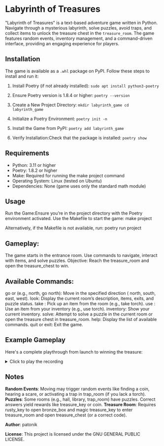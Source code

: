 # Labyrinth of Treasures

"Labyrinth of Treasures" is a text-based adventure game written in Python.
Navigate through a mysterious labyrinth, solve puzzles, avoid traps,
and collect items to unlock the treasure chest in the `treasure_room`.
The game features random events, inventory management, and a command-driven interface,
providing an engaging experience for players.

## Installation

The game is available as a `.whl` package on PyPI.
Follow these steps to install and run it:

1. Install Poetry (if not already installed):
   `sudo apt install python3-poetry`

2. Ensure Poetry version is 1.8.4 or higher:
   `poetry --version`

3. Create a New Project Directory:
   `mkdir labyrinth_game
   cd labyrinth_game`

4. Initialize a Poetry Environment:
   `poetry init -n`

5. Install the Game from PyPI:
   `poetry add labyrinth_game`

6. Verify Installation:Check that the package is installed:
   `poetry show`

## Requirements

* Python: 3.11 or higher
* Poetry: 1.8.2 or higher
* Make: Required for running the make project command
* Operating System: Linux (tested on Ubuntu)
* Dependencies: None (game uses only the standard math module)

## Usage

Run the Game:Ensure you’re in the project directory with the Poetry environment
activated. Use the Makefile to start the game:
make project

Alternatively, if the Makefile is not available, run:
poetry run project

## Gameplay:

The game starts in the entrance room.
Use commands to navigate, interact with items, and solve puzzles.
Objective: Reach the treasure_room and open the treasure_chest to win.

## Available Commands:

go <direction> or <direction> (e.g., north, go north): Move in the specified direction (
north, south, east, west).
look: Display the current room’s description, items, exits, and puzzle status.
take <item>: Pick up an item from the room (e.g., take torch).
use <item>: Use an item from your inventory (e.g., use torch).
inventory: Show your current inventory.
solve: Attempt to solve a puzzle in the current room or open the treasure chest in
treasure_room.
help: Display the list of available commands.
quit or exit: Exit the game.

## Example Gameplay

Here's a complete playthrough from launch to winning the treasure:

<details>
<summary>Click to play the recording</summary>

<a title="Labyrinth of Treasures Demo" href="https://asciinema.org/a/HgbZC2EoLYQ5hsRzRmPadGyEZ?autoplay=1" target="_blank">
<img src="https://asciinema.org/a/HgbZC2EoLYQ5hsRzRmPadGyEZ.svg" style="max-width:100%;" alt="asciicast" />
</a>
</details>

## Notes

**Random Events**: Moving may trigger random events like finding a coin, hearing a
scare, or
activating a trap in trap_room (if you lack a torch).
**Puzzles**: Some rooms (e.g., hall, library, trap_room) have puzzles. Correct answers
yield
rewards like treasure_key or coin.
**Treasure Room**: Requires rusty_key to open bronze_box
and magic treasure_key to enter treasure_room and open treasure_chest
(or a correct code).

**Author**: patonik

**License**: This project is licensed under the GNU GENERAL PUBLIC LICENSE.